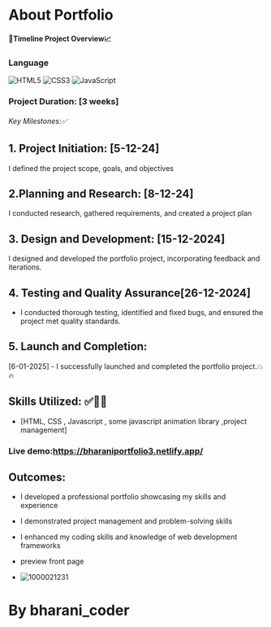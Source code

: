 # About Portfolio 

#### 🎯Timeline Project Overview📈

### Language
![HTML5](https://img.shields.io/badge/html5-%23E34F26.svg?style=for-the-badge&logo=html5&logoColor=white) ![CSS3](https://img.shields.io/badge/css3-%231572B6.svg?style=for-the-badge&logo=css3&logoColor=white) ![JavaScript](https://img.shields.io/badge/javascript-%23323330.svg?style=for-the-badge&logo=javascript&logoColor=%23F7DF1E)

### Project Duration: [3 weeks]

###### Key Milestones:✅
## 1. Project Initiation: [5-12-24] 

 I defined the project scope, goals, and objectives

## 2.Planning and Research: [8-12-24] 

 I conducted research, gathered requirements, and created a project plan

## 3. Design and Development: [15-12-2024] 

I designed and developed the portfolio project, incorporating feedback and iterations.

## 4. Testing and Quality Assurance[26-12-2024]

 - I conducted thorough testing, identified and fixed bugs, and ensured the project met quality standards.

## 5. Launch and Completion: 

[6-01-2025] - I successfully launched and completed the portfolio project.💥🔥

## Skills Utilized: ✅🧑‍🎓
- [HTML, CSS , Javascript , some javascript  animation library ,project management]
### Live demo:https://bharaniportfolio3.netlify.app/
  ## Outcomes:
- I developed a professional portfolio showcasing my skills and experience

- I demonstrated project management and problem-solving skills

- I enhanced my coding skills and knowledge of web development frameworks

- preview front page
- ![1000021231](https://github.com/user-attachments/assets/8b9bd422-6f58-4f7f-895c-df3d60582430)

# By bharani_coder
